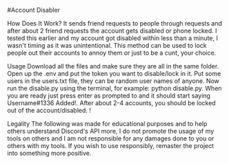 #Account Disabler

How Does It Work?
It sends friend requests to people through requests and after about 2 friend requests the account gets disabled or phone locked. I tested this earlier and my account got disabled within less than a minute, I wasn't timing as it was unintentional. This method can be used to lock people out their accounts to annoy them or just to be a cunt, your choice.

Usage
Download all the files and make sure they are all in the same folder.
Open up the .env and put the token you want to disable/lock in it.
Put some users in the users.txt file, they can be random user names of anyone.
Now run the disable.py using the terminal, for example: python disable.py.
When you are ready just press enter as prompted to and it should start saying Username#1336 Added!.
After about 2-4 accounts, you should be locked out of the account/disabled. !

Legality
The following was made for educational purposes and to help others understand Discord's API more, I do not promote the usage of my tools on others and I am not responsible for any damages done to you or others with my tools. If you wish to use responsibly, remaster the project into something more positive.
